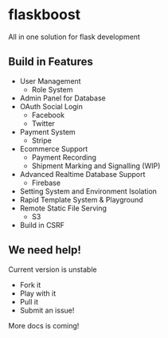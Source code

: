 # flaskboost

All in one solution for flask development

## Build in Features

* User Management
	* Role System
* Admin Panel for Database
* OAuth Social Login
	* Facebook
	* Twitter
* Payment System
	* Stripe
* Ecommerce Support
	* Payment Recording
	* Shipment Marking and Signalling  (WIP)
* Advanced Realtime Database Support
	* Firebase
* Setting System and Environment Isolation
* Rapid Template System & Playground
* Remote Static File Serving
	* S3
* Build in CSRF

## We need help!

Current version is unstable

* Fork it
* Play with it
* Pull it
* Submit an issue!

More docs is coming!

